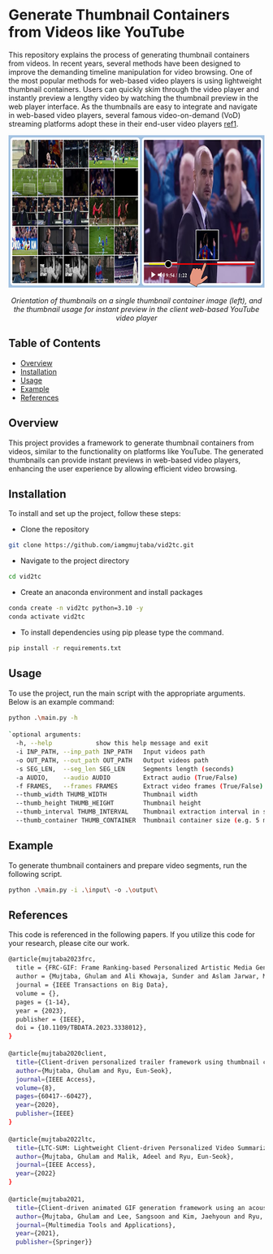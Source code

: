 # Generate Thumbnail Containers from Videos like YouTube

This repository explains the process of generating thumbnail containers from videos. In recent years, several methods have been designed to improve the demanding timeline manipulation for video browsing. One of the most popular methods for web-based video players is using lightweight thumbnail containers. Users can quickly skim through the video player and instantly preview a lengthy video by watching the thumbnail preview in the web player interface. As the thumbnails are easy to integrate and navigate in web-based video players, several famous video-on-demand (VoD) streaming platforms adopt these in their end-user video players [ref1](https://arxiv.org/abs/2201.09049).

<p align="center">
  <img src="https://github.com/iamgmujtaba/vid2tc/blob/master/figures/thumb_sample.png" width="550" height="300">
</p>
<p align="center">
  <em>Orientation of thumbnails on a single thumbnail container image (left), and the thumbnail usage for instant preview in the client web-based YouTube video player</em>
</p>

## Table of Contents
- [Overview](#overview)
- [Installation](#installation)
- [Usage](#usage)
- [Example](#example)
- [References](#references)

## Overview
This project provides a framework to generate thumbnail containers from videos, similar to the functionality on platforms like YouTube. The generated thumbnails can provide instant previews in web-based video players, enhancing the user experience by allowing efficient video browsing.

## Installation
To install and set up the project, follow these steps:

- Clone the repository
```bash
git clone https://github.com/iamgmujtaba/vid2tc.git
```

- Navigate to the project directory

```bash
cd vid2tc
```

- Create an anaconda environment and install packages
```bash
conda create -n vid2tc python=3.10 -y
conda activate vid2tc
```

- To install dependencies using pip please type the command.
```bash
pip install -r requirements.txt
```
## Usage
To use the project, run the main script with the appropriate arguments. Below is an example command:


```bash
python .\main.py -h

`optional arguments:
  -h, --help            show this help message and exit
  -i INP_PATH, --inp_path INP_PATH   Input videos path
  -o OUT_PATH, --out_path OUT_PATH   Output videos path
  -s SEG_LEN,  --seg_len SEG_LEN     Segments length (seconds)
  -a AUDIO,    --audio AUDIO         Extract audio (True/False)
  -f FRAMES,   --frames FRAMES       Extract video frames (True/False)
  --thumb_width THUMB_WIDTH          Thumbnail width
  --thumb_height THUMB_HEIGHT        Thumbnail height
  --thumb_interval THUMB_INTERVAL    Thumbnail extraction interval in seconds
  --thumb_container THUMB_CONTAINER  Thumbnail container size (e.g. 5 means 5x5 grid)
```

## Example
To generate thumbnail containers and prepare video segments, run the following script.
```bash
python .\main.py -i .\input\ -o .\output\
```

## References
This code is referenced in the following papers. If you utilize this code for your research, please cite our work.
```bash
@article{mujtaba2023frc,
  title = {FRC-GIF: Frame Ranking-based Personalized Artistic Media Generation Method for Resource Constrained Devices},
  author = {Mujtaba, Ghulam and Ali Khowaja, Sunder and Aslam Jarwar, Muhammad and Choi, Jaehyuk and Ryu, Eun-Seok},
  journal = {IEEE Transactions on Big Data},
  volume = {},
  pages = {1-14},
  year = {2023},
  publisher = {IEEE},
  doi = {10.1109/TBDATA.2023.3338012},
}

@article{mujtaba2020client,
  title={Client-driven personalized trailer framework using thumbnail containers},
  author={Mujtaba, Ghulam and Ryu, Eun-Seok},
  journal={IEEE Access},
  volume={8},
  pages={60417--60427},
  year={2020},
  publisher={IEEE}
}

@article{mujtaba2022ltc,
  title={LTC-SUM: Lightweight Client-driven Personalized Video Summarization Framework Using 2D CNN},
  author={Mujtaba, Ghulam and Malik, Adeel and Ryu, Eun-Seok},
  journal={IEEE Access},
  year={2022}
}

@article{mujtaba2021,
  title={Client-driven animated GIF generation framework using an acoustic feature},
  author={Mujtaba, Ghulam and Lee, Sangsoon and Kim, Jaehyoun and Ryu, Eun-Seok},
  journal={Multimedia Tools and Applications},
  year={2021},
  publisher={Springer}}
```
